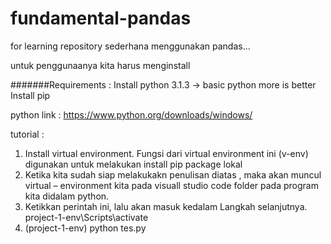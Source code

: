 # fundamental-pandas
for learning
repository sederhana menggunakan pandas...

untuk penggunaanya kita harus menginstall

#######Requirements :
Install python 3.1.3 -> basic python more is better
Install pip

python link : 
https://www.python.org/downloads/windows/


tutorial :
1.	Install virtual environment. Fungsi dari virtual environment ini (v-env) digunakan untuk melakukan install pip package lokal
2.	Ketika kita sudah siap melakukakn penulisan diatas , maka akan muncul virtual – environment kita pada visuall studio code folder pada program kita didalam python.
3.	Ketikkan perintah ini, lalu akan masuk kedalam Langkah selanjutnya. project-1-env\Scripts\activate
4.	(project-1-env) python tes.py
